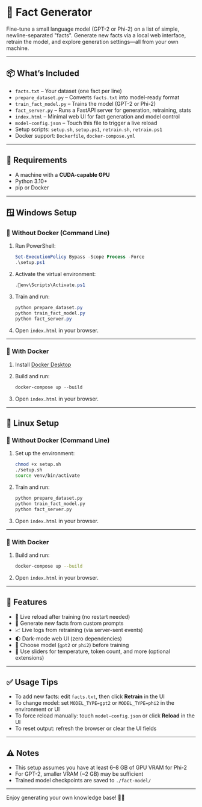 # 🧠 Fact Generator

Fine-tune a small language model (GPT-2 or Phi-2) on a list of simple, newline-separated "facts". Generate new facts via a local web interface, retrain the model, and explore generation settings—all from your own machine.

---

## 📦 What’s Included

- `facts.txt` – Your dataset (one fact per line)
- `prepare_dataset.py` – Converts `facts.txt` into model-ready format
- `train_fact_model.py` – Trains the model (GPT-2 or Phi-2)
- `fact_server.py` – Runs a FastAPI server for generation, retraining, stats
- `index.html` – Minimal web UI for fact generation and model control
- `model-config.json` – Touch this file to trigger a live reload
- Setup scripts: `setup.sh`, `setup.ps1`, `retrain.sh`, `retrain.ps1`
- Docker support: `Dockerfile`, `docker-compose.yml`

---

## 🧰 Requirements

- A machine with a **CUDA-capable GPU**
- Python 3.10+
- pip or Docker

---

## 🪟 Windows Setup

### 🔧 Without Docker (Command Line)

1. Run PowerShell:
   ```powershell
   Set-ExecutionPolicy Bypass -Scope Process -Force
   .\setup.ps1
   ```

2. Activate the virtual environment:
   ```powershell
   .env\Scripts\Activate.ps1
   ```

3. Train and run:
   ```powershell
   python prepare_dataset.py
   python train_fact_model.py
   python fact_server.py
   ```

4. Open `index.html` in your browser.

---

### 🐳 With Docker

1. Install [Docker Desktop](https://www.docker.com/products/docker-desktop)

2. Build and run:
   ```powershell
   docker-compose up --build
   ```

3. Open `index.html` in your browser.

---

## 🐧 Linux Setup

### 🔧 Without Docker (Command Line)

1. Set up the environment:
   ```bash
   chmod +x setup.sh
   ./setup.sh
   source venv/bin/activate
   ```

2. Train and run:
   ```bash
   python prepare_dataset.py
   python train_fact_model.py
   python fact_server.py
   ```

3. Open `index.html` in your browser.

---

### 🐳 With Docker

1. Build and run:
   ```bash
   docker-compose up --build
   ```

2. Open `index.html` in your browser.

---

## 🧪 Features

- 🔁 Live reload after training (no restart needed)
- 💬 Generate new facts from custom prompts
- 📈 Live logs from retraining (via server-sent events)
- 🌓 Dark-mode web UI (zero dependencies)
- 🔧 Choose model (`gpt2` or `phi2`) before training
- 🧠 Use sliders for temperature, token count, and more (optional extensions)

---

## ✅ Usage Tips

- To add new facts: edit `facts.txt`, then click **Retrain** in the UI
- To change model: set `MODEL_TYPE=gpt2` or `MODEL_TYPE=phi2` in the environment or UI
- To force reload manually: touch `model-config.json` or click **Reload** in the UI
- To reset output: refresh the browser or clear the UI fields

---

## ⚠️ Notes

- This setup assumes you have at least 6–8 GB of GPU VRAM for Phi-2
- For GPT-2, smaller VRAM (~2 GB) may be sufficient
- Trained model checkpoints are saved to `./fact-model/`

---

Enjoy generating your own knowledge base! 🧠✨
